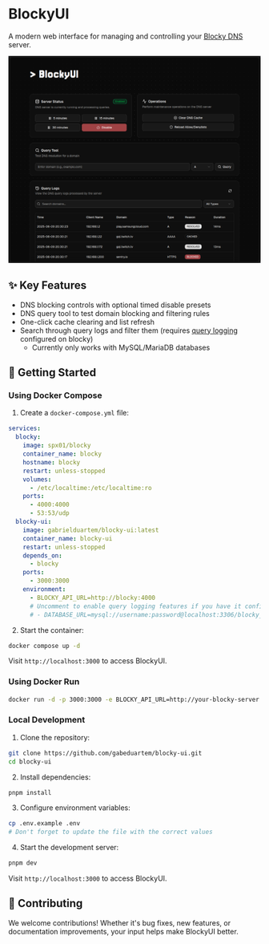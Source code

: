 # BlockyUI

A modern web interface for managing and controlling your [Blocky DNS](https://github.com/0xERR0R/blocky) server.

![BlockyUI Screenshot](docs/BlockyUI-Screenshot.png)

## ✨ Key Features

- DNS blocking controls with optional timed disable presets
- DNS query tool to test domain blocking and filtering rules
- One-click cache clearing and list refresh
- Search through query logs and filter them (requires [query logging](https://0xerr0r.github.io/blocky/latest/configuration/#query-logging) configured on blocky)
  - Currently only works with MySQL/MariaDB databases

## 🏁 Getting Started

### Using Docker Compose

1. Create a `docker-compose.yml` file:

```yaml
services:
  blocky:
    image: spx01/blocky
    container_name: blocky
    hostname: blocky
    restart: unless-stopped
    volumes:
      - /etc/localtime:/etc/localtime:ro
    ports:
      - 4000:4000
      - 53:53/udp
  blocky-ui:
    image: gabrielduartem/blocky-ui:latest
    container_name: blocky-ui
    restart: unless-stopped
    depends_on:
      - blocky
    ports:
      - 3000:3000
    environment:
      - BLOCKY_API_URL=http://blocky:4000
      # Uncomment to enable query logging features if you have it configured on blocky (MySQL/MariaDB only):
      # - DATABASE_URL=mysql://username:password@localhost:3306/blocky_query_log_table_name
```

2. Start the container:

```bash
docker compose up -d
```

Visit `http://localhost:3000` to access BlockyUI.

### Using Docker Run

```bash
docker run -d -p 3000:3000 -e BLOCKY_API_URL=http://your-blocky-server:4000 [-e DATABASE_URL="mysql://username:password@localhost:3306/blocky_query_log_table_name"] gabrielduartem/blocky-ui:latest
```

### Local Development

1. Clone the repository:

```bash
git clone https://github.com/gabeduartem/blocky-ui.git
cd blocky-ui
```

2. Install dependencies:

```bash
pnpm install
```

3. Configure environment variables:

```bash
cp .env.example .env
# Don't forget to update the file with the correct values
```

4. Start the development server:

```bash
pnpm dev
```

Visit `http://localhost:3000` to access BlockyUI.

## 🤝 Contributing

We welcome contributions! Whether it's bug fixes, new features, or documentation
improvements, your input helps make BlockyUI better.
